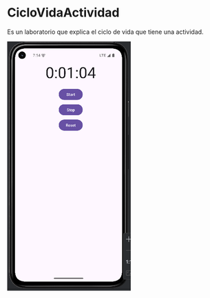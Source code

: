 # CicloVidaActividad
Es un laboratorio que explica el ciclo de vida que tiene una actividad.

![imagen1](Img/img1.png)
